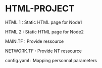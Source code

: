 # HTML-PROJECT

HTML 1 : Static HTML page for Node1

HTML 2 : Static HTML page for Node2

MAIN.TF : Provide ressource 

NETWORK.TF : Provide NT ressource

config.yaml : Mapping personnal parameters

